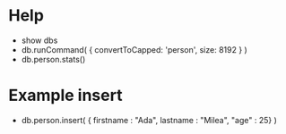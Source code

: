# Help
-  show dbs
-  db.runCommand( { convertToCapped: 'person', size: 8192 } )
-  db.person.stats()
 
# Example insert 
- db.person.insert( { firstname : "Ada", lastname : "Milea", "age" : 25} )


